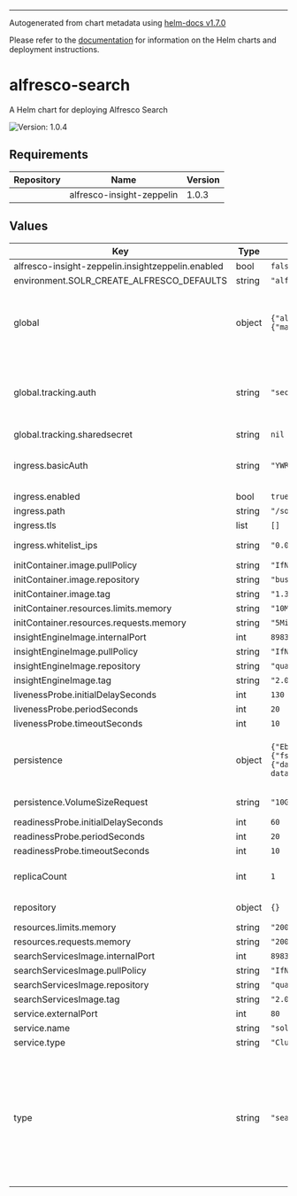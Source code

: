
----------------------------------------------
Autogenerated from chart metadata using [helm-docs v1.7.0](https://github.com/norwoodj/helm-docs/releases/v1.7.0)

Please refer to the [documentation](https://github.com/Alfresco/acs-deployment/blob/master/docs/helm/README.md) for information on the Helm charts and deployment instructions.

# alfresco-search

A Helm chart for deploying Alfresco Search

![Version: 1.0.4](https://img.shields.io/badge/Version-1.0.4-informational?style=flat-square)

## Requirements

| Repository | Name | Version |
|------------|------|---------|
|  | alfresco-insight-zeppelin | 1.0.3 |

## Values

| Key | Type | Default | Description |
|-----|------|---------|-------------|
| alfresco-insight-zeppelin.insightzeppelin.enabled | bool | `false` |  |
| environment.SOLR_CREATE_ALFRESCO_DEFAULTS | string | `"alfresco,archive"` |  |
| global | object | `{"alfrescoRegistryPullSecrets":"quay-registry-secret","strategy":{"rollingUpdate":{"maxSurge":1,"maxUnavailable":0}},"tracking":{"auth":"secret","sharedsecret":null}}` | Apply your secret file in k8s environment to access quay.io images (Example: https://github.com/Alfresco/alfresco-anaxes-shipyard/blob/master/SECRETS.md) Global definition of Docker registry pull secret which can be overridden from parent ACS Helm chart(s) |
| global.tracking.auth | string | `"secret"` | Select how solr and repo authenticate to each other none: work only prior to acs 7.2 (and was the default) secret: use a shared secret (to specify using `tracking.sharedsecret`) https: to use mTLS auth (require appropriate certificate configuration) |
| global.tracking.sharedsecret | string | `nil` | Shared secret to authenticate repo/solr traffic |
| ingress.basicAuth | string | `"YWRtaW46JGFwcjEkVVJqb29uS00kSEMuS1EwVkRScFpwSHB2a3JwTDd1Lg=="` | Default solr basic auth user/password: admin / admin You can create your own with htpasswd utilility & encode it with base640. Example: `echo -n "$(htpasswd -nbm admin admin)" | base64` # i.e. admin / admin basicAuth: YWRtaW46JGFwcjEkVVJqb29uS00kSEMuS1EwVkRScFpwSHB2a3JwTDd1Lg== |
| ingress.enabled | bool | `true` |  |
| ingress.path | string | `"/solr"` |  |
| ingress.tls | list | `[]` |  |
| ingress.whitelist_ips | string | `"0.0.0.0/0"` | Comma separated list of IP CIDR to limit search endpoint over the internet |
| initContainer.image.pullPolicy | string | `"IfNotPresent"` |  |
| initContainer.image.repository | string | `"busybox"` |  |
| initContainer.image.tag | string | `"1.33.1"` |  |
| initContainer.resources.limits.memory | string | `"10Mi"` |  |
| initContainer.resources.requests.memory | string | `"5Mi"` |  |
| insightEngineImage.internalPort | int | `8983` |  |
| insightEngineImage.pullPolicy | string | `"IfNotPresent"` |  |
| insightEngineImage.repository | string | `"quay.io/alfresco/insight-engine"` |  |
| insightEngineImage.tag | string | `"2.0.3-RC4"` |  |
| livenessProbe.initialDelaySeconds | int | `130` |  |
| livenessProbe.periodSeconds | int | `20` |  |
| livenessProbe.timeoutSeconds | int | `10` |  |
| persistence | object | `{"EbsPvConfiguration":{"fsType":"ext4"},"VolumeSizeRequest":"10Gi","chownWithDynamicProvisioning":false,"enabled":true,"search":{"data":{"mountPath":"/opt/alfresco-search-services/data","subPath":"alfresco-content-services/solr-data"}}}` | Defines the mounting points for the persistence required by the apps in the cluster the solr data folder containing the indexes for the alfresco-search-services is mapped to alfresco-content-services/solr-data |
| persistence.VolumeSizeRequest | string | `"10Gi"` | Only define if you have a specific claim already created existingClaim: "search-master-claim" |
| readinessProbe.initialDelaySeconds | int | `60` |  |
| readinessProbe.periodSeconds | int | `20` |  |
| readinessProbe.timeoutSeconds | int | `10` |  |
| replicaCount | int | `1` | Define the alfresco-search properties to use in the k8s cluster This is the search provider used by alfresco-content-repository |
| repository | object | `{}` | The parent chart will set the values for "repository.host" and "repository.port" |
| resources.limits.memory | string | `"2000Mi"` |  |
| resources.requests.memory | string | `"2000Mi"` | Alfresco Search Services requests memory |
| searchServicesImage.internalPort | int | `8983` |  |
| searchServicesImage.pullPolicy | string | `"IfNotPresent"` |  |
| searchServicesImage.repository | string | `"quay.io/alfresco/search-services"` |  |
| searchServicesImage.tag | string | `"2.0.3-RC4"` |  |
| service.externalPort | int | `80` |  |
| service.name | string | `"solr"` |  |
| service.type | string | `"ClusterIP"` |  |
| type | string | `"search-services"` | Define the type of Alfresco Search to use. The default is Alfresco Search Services. The type can be set to use Insight Engine with --set alfresco-search.type="insight-engine",alfresco-search.global.alfrescoRegistryPullSecrets="quay-registry-secret",alfresco-insight-zeppelin.enabled="true" As the Docker Image for Insight Engine is not publicly available the alfrescoRegistryPullSecrets has to be set More information can be found on https://github.com/Alfresco/alfresco-anaxes-shipyard/blob/master/SECRETS.md |
